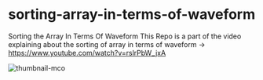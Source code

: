 # sorting-array-in-terms-of-waveform
Sorting the Array In Terms Of Waveform
This Repo is a part of the video explaining about the sorting of array in terms of waveform -> https://www.youtube.com/watch?v=rslrPbW_jxA


![thumbnail-mco](https://github.com/ShettyDhanushK/sorting-array-in-terms-of-waveform/assets/122022180/babfca3c-21e6-4067-ab7a-624e79c150e6)
